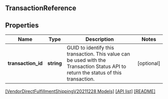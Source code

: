 ## TransactionReference

## Properties

Name | Type | Description | Notes
------------ | ------------- | ------------- | -------------
**transaction_id** | **string** | GUID to identify this transaction. This value can be used with the Transaction Status API to return the status of this transaction. | [optional]

[[VendorDirectFulfillmentShippingV20211228 Models]](../) [[API list]](../../Api) [[README]](../../../README.md)
